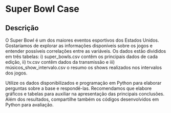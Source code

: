 # **Super Bowl Case**

## **Descrição**

O Super Bowl é um dos maiores eventos esportivos dos Estados Unidos. Gostaríamos de explorar as informações disponíveis sobre os jogos e entender possíveis correlações entre as variáveis. Os dados estão divididos em três tabelas: i) super_bowls.csv contêm os principais dados de cada edição, ii) tv.csv contêm dados da transmissão e iii) músicos_show_intervalo.csv o resumo os shows realizados nos intervalos dos jogos.

Utilize os dados disponibilizados e programação em Python para elaborar perguntas sobre a base e respondê-las. Recomendamos que elabore gráficos e tabelas para auxiliar na apresentação das principais conclusões. Além dos resultados, compartilhe também os códigos desenvolvidos em Python para avaliação.
